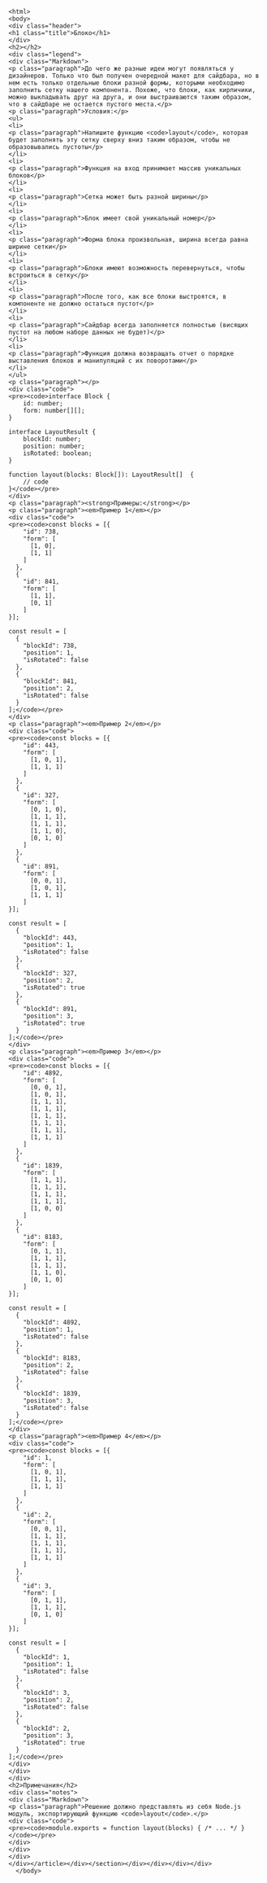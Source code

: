     <html>
    <body>
    <div class="header">
    <h1 class="title">Блоко</h1>
    </div>
    <h2></h2>
    <div class="legend">
    <div class="Markdown">
    <p class="paragraph">До чего же разные идеи могут появляться у дизайнеров. Только что был получен очередной макет для сайдбара, но в нем есть только отдельные блоки разной формы, которыми необходимо заполнить сетку нашего компонента. Похоже, что блоки, как кирпичики, можно выкладывать друг на друга, и они выстраиваются таким образом, что в сайдбаре не остается пустого места.</p>
    <p class="paragraph">Условия:</p>
    <ul>
    <li>
    <p class="paragraph">Напишите функцию <code>layout</code>, которая будет заполнять эту сетку сверху вниз таким образом, чтобы не образовывались пустоты</p>
    </li>
    <li>
    <p class="paragraph">Функция на вход принимает массив уникальных блоков</p>
    </li>
    <li>
    <p class="paragraph">Сетка может быть разной ширины</p>
    </li>
    <li>
    <p class="paragraph">Блок имеет свой уникальный номер</p>
    </li>
    <li>
    <p class="paragraph">Форма блока произвольная, ширина всегда равна ширине сетки</p>
    </li>
    <li>
    <p class="paragraph">Блоки имеют возможность перевернуться, чтобы встроиться в сетку</p>
    </li>
    <li>
    <p class="paragraph">После того, как все блоки выстроятся, в компоненте не должно остаться пустот</p>
    </li>
    <li>
    <p class="paragraph">Сайдбар всегда заполняется полностью (висящих пустот на любом наборе данных не будет)</p>
    </li>
    <li>
    <p class="paragraph">Функция должна возвращать отчет о порядке выставления блоков и манипуляций с их поворотами</p>
    </li>
    </ul>
    <p class="paragraph"></p>
    <div class="code">
    <pre><code>interface Block {
        id: number;
        form: number[][];
    }
    
    interface LayoutResult {
        blockId: number;
        position: number;
        isRotated: boolean;
    }
    
    function layout(blocks: Block[]): LayoutResult[]  {
        // code
    }</code></pre>
    </div>
    <p class="paragraph"><strong>Примеры:</strong></p>
    <p class="paragraph"><em>Пример 1</em></p>
    <div class="code">
    <pre><code>const blocks = [{
        "id": 738,
        "form": [
          [1, 0],
          [1, 1]
        ]
      },
      {
        "id": 841,
        "form": [
          [1, 1],
          [0, 1]
        ]
    }];
    
    const result = [
      {
        "blockId": 738,
        "position": 1,
        "isRotated": false
      },
      {
        "blockId": 841,
        "position": 2,
        "isRotated": false
      }
    ];</code></pre>
    </div>
    <p class="paragraph"><em>Пример 2</em></p>
    <div class="code">
    <pre><code>const blocks = [{
        "id": 443,
        "form": [
          [1, 0, 1],
          [1, 1, 1]
        ]
      },
      {
        "id": 327,
        "form": [
          [0, 1, 0],
          [1, 1, 1],
          [1, 1, 1],
          [1, 1, 0],
          [0, 1, 0]
        ]
      },
      {
        "id": 891,
        "form": [
          [0, 0, 1],
          [1, 0, 1],
          [1, 1, 1]
        ]
    }];
    
    const result = [
      {
        "blockId": 443,
        "position": 1,
        "isRotated": false
      },
      {
        "blockId": 327,
        "position": 2,
        "isRotated": true
      },
      {
        "blockId": 891,
        "position": 3,
        "isRotated": true
      }
    ];</code></pre>
    </div>
    <p class="paragraph"><em>Пример 3</em></p>
    <div class="code">
    <pre><code>const blocks = [{
        "id": 4892,
        "form": [
          [0, 0, 1],
          [1, 0, 1],
          [1, 1, 1],
          [1, 1, 1],
          [1, 1, 1],
          [1, 1, 1],
          [1, 1, 1],
          [1, 1, 1]
        ]
      },
      {
        "id": 1839,
        "form": [
          [1, 1, 1],
          [1, 1, 1],
          [1, 1, 1],
          [1, 1, 1],
          [1, 0, 0]
        ]
      },
      {
        "id": 8183,
        "form": [
          [0, 1, 1],
          [1, 1, 1],
          [1, 1, 1],
          [1, 1, 0],
          [0, 1, 0]
        ]
    }];
    
    const result = [
      {
        "blockId": 4892,
        "position": 1,
        "isRotated": false
      },
      {
        "blockId": 8183,
        "position": 2,
        "isRotated": false
      },
      {
        "blockId": 1839,
        "position": 3,
        "isRotated": false
      }
    ];</code></pre>
    </div>
    <p class="paragraph"><em>Пример 4</em></p>
    <div class="code">
    <pre><code>const blocks = [{
        "id": 1,
        "form": [
          [1, 0, 1],
          [1, 1, 1],
          [1, 1, 1]
        ]
      },
      {
        "id": 2,
        "form": [
          [0, 0, 1],
          [1, 1, 1],
          [1, 1, 1],
          [1, 1, 1],
          [1, 1, 1]
        ]
      },
      {
        "id": 3,
        "form": [
          [0, 1, 1],
          [1, 1, 1],
          [0, 1, 0]
        ]
    }];
    
    const result = [
      {
        "blockId": 1,
        "position": 1,
        "isRotated": false
      },
      {
        "blockId": 3,
        "position": 2,
        "isRotated": false
      },
      {
        "blockId": 2,
        "position": 3,
        "isRotated": true
      }
    ];</code></pre>
    </div>
    </div>
    </div>
    <h2>Примечания</h2>
    <div class="notes">
    <div class="Markdown">
    <p class="paragraph">Решение должно представлять из себя Node.js модуль, экспортирующий функцию <code>layout</code>.</p>
    <div class="code">
    <pre><code>module.exports = function layout(blocks) { /* ... */ }</code></pre>
    </div>
    </div>
    </div>
    </div></article></div></section></div></div></div></div>
      </body>
</html>